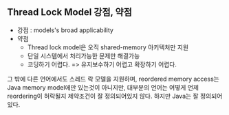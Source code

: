## Thread Lock Model 강점, 약점

- 강점 : models's broad applicability
- 약점
  - Thread lock model은 오직 shared-memory 아키텍처만 지원
  - 단일 시스템에서 처리가능한 문제만 해결가능
  - 코딩하기 어렵다. => 유지보수하기 어렵고 확장하기 어렵다.

그 밖에 다른 언어에서도 스레드 락 모델을 지원하며, reordered memory access는 Java memory model에만 있는것이 아니지만, 대부분의 언어는 어떻게 언제 reordering이 허락될지 제약조건이 잘 정의되어있지 않다. 하지만 Java는 잘 정의되어있다. 